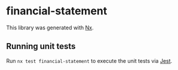 # financial-statement

This library was generated with [Nx](https://nx.dev).

## Running unit tests

Run `nx test financial-statement` to execute the unit tests via [Jest](https://jestjs.io).
